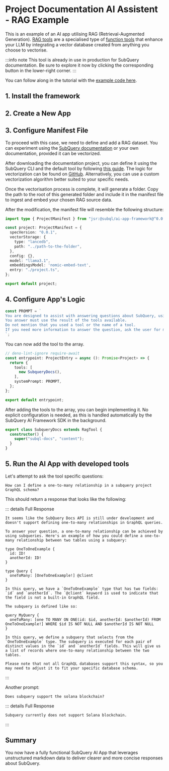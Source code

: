 # Project Documentation AI Assistent - RAG Example

This is an example of an AI app utilising RAG (Retrieval-Augmented Generation). [RAG tools](../build/rag.md) are a specialised type of [function tools](../build/function_tools.md) that enhance your LLM by integrating a vector database created from anything you choose to vectorise.

:::info note
This tool is already in use in production for SubQuery documentation. Be sure to explore it now by clicking the corresponding button in the lower-right corner.
:::

You can follow along in the tutorial with the [example code here](https://github.com/subquery/subql-ai-app-example/tree/main/docs).

<!-- @include: ./snippets/prerequisites.md -->

## 1. Install the framework

<!-- @include: ./snippets/install-the-framework.md -->

## 2. Create a New App

<!-- @include: ./snippets/create-a-new-app.md -->

## 3. Configure Manifest File

<!-- @include: ./snippets/configure-manifest-file.md -->

To proceed with this case, we need to define and add a RAG dataset. You can experiment using the [SubQuery documentation](https://github.com/subquery/documentation) or your own documentation, provided it can be vectorized.

After downloading the documentation project, you can define it using the SubQuery CLI and the default tool by following [this guide](../build/rag.md#defining-rag). The logic for vectorization can be found on [GitHub](https://github.com/subquery/subql-ai-app-framework/blob/main/src/embeddings/generator/generator.ts). Alternatively, you can use a custom vectorization algorithm better suited to your specific needs.

Once the vectorisation process is complete, it will generate a folder. Copy the path to the root of this generated folder and include it in the manifest file to ingest and embed your chosen RAG source data.

After the modification, the manifest file will resemble the following structure:

```ts
import type { ProjectManifest } from "jsr:@subql/ai-app-framework@^0.0.5";

const project: ProjectManifest = {
  specVersion: "0.0.1",
  vectorStorage: {
    type: "lancedb",
    path: "../path-to-the-folder",
  },
  config: {},
  model: "llama3.1",
  embeddingsModel: 'nomic-embed-text',
  entry: "./project.ts",
};

export default project;

```

## 4. Configure App's Logic

<!-- @include: ./snippets/configure-app-logic.md -->

<!-- @include: ./snippets/update-system-prompt.md -->

```ts
const PROMPT = `
You are designed to assist with answering questions about SubQuery, using its documentation as a reference.
You answer must use the result of the tools available.
Do not mention that you used a tool or the name of a tool.
If you need more information to answer the question, ask the user for more details.
`;
```

<!-- @include: ./snippets/add-a-function-tool.md -->

You can now add the tool to the array.

```ts
// deno-lint-ignore require-await
const entrypoint: ProjectEntry = async (): Promise<Project> => {
  return {
    tools: [
      new SubqueryDocs(),
    ],
    systemPrompt: PROMPT,
  };
};

export default entrypoint;
```

After adding the tools to the array, you can begin implementing it. No explicit configuration is needed, as this is handled automatically by the SubQuery AI Framework SDK in the background.

```ts
export class SubqueryDocs extends RagTool {
  constructor() {
    super("subql-docs", "content");
  }
}
```

## 5. Run the AI App with developed tools

<!-- @include: ./snippets/run-the-ai-app.md -->

Let's attempt to ask the tool specific questions:

```
How can I define a one-to-many relationship in a subquery project GraphQL schema?
```

This should return a response that looks like the following:

::: details Full Response

```
It seems like the SubQuery Docs API is still under development and doesn't support defining one-to-many relationships in GraphQL queries.

To answer your question, a one-to-many relationship can be achieved by using subqueries. Here's an example of how you could define a one-to-many relationship between two tables using a subquery:

type OneToOneExample {
  id: ID!
  anotherId: ID!
}

type Query {
  oneToMany: [OneToOneExample!] @client
}

In this query, we have a `OneToOneExample` type that has two fields: `id` and `anotherId`. The `@client` keyword is used to indicate that the field is not a built-in GraphQL field.

The subquery is defined like so:

query MyQuery {
  oneToMany: [one TO MANY ON ONE(id: $id, anotherId: $anotherId) FROM OneToOneExample!] WHERE $id IS NOT NULL AND $anotherId IS NOT NULL
}

In this query, we define a subquery that selects from the `OneToOneExample` type. The subquery is executed for each pair of distinct values in the `id` and `anotherId` fields. This will give us a list of records where one-to-many relationship between the two tables.

Please note that not all GraphQL databases support this syntax, so you may need to adjust it to fit your specific database schema.
```

:::

Another prompt:

```
Does subquery support the solana blockchain?
```

::: details Full Response

```
Subquery currently does not support Solana blockchain.
```

:::

## Summary

You now have a fully functional SubQuery AI App that leverages unstructured markdown data to deliver clearer and more concise responses about SubQuery.

<!-- @include: ./snippets/summary.md -->
